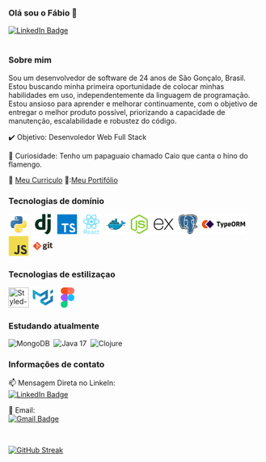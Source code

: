 ### Olá sou o Fábio 👋

<div id="badges">
  <a href="https://www.linkedin.com/in/fjdev">
  <img src="https://img.shields.io/badge/LinkedIn-blue?style=for-the-badge&logo=linkedin&logoColor=white" alt="LinkedIn Badge"/></a>
</div>
<br />

### Sobre mim

Sou um desenvolvedor de software de 24 anos de São Gonçalo, Brasil. Estou buscando minha primeira oportunidade de colocar minhas habilidades em uso, independentemente da linguagem de programação. Estou ansioso para aprender e melhorar continuamente, com o objetivo de entregar o melhor produto possível, priorizando a capacidade de manutenção, escalabilidade e robustez do código.

 :heavy_check_mark: Objetivo: Desenvoledor Web Full Stack

 :eyes: Curiosidade: Tenho um papaguaio chamado Caio que canta o hino do flamengo.

 :page_facing_up: [Meu Curriculo](https://drive.google.com/file/d/11uJn0mFe_yXFxnlWTsOOWMgpyYOr17V8/)
  📃:[Meu Portifólio](https://fabiojunior.vercel.app/)


### Tecnologias de domínio 
<div>
  <img src="https://github.com/devicons/devicon/blob/master/icons/python/python-original.svg" title="Python" **alt="Python" width="40" height="40"/>&nbsp;
  <img src="https://github.com/devicons/devicon/blob/master/icons/django/django-plain.svg" title="Django" **alt="Django" width="40" height="40"/>&nbsp;
  <img src="https://github.com/devicons/devicon/blob/master/icons/typescript/typescript-original.svg" title="TypeScript" alt="TypeScript" width="40" height="40"/>&nbsp;
  <img src="https://github.com/devicons/devicon/blob/master/icons/react/react-original-wordmark.svg" title="React" alt="React" width="40" height="40"/>&nbsp;
  <img src="https://github.com/devicons/devicon/blob/master/icons/docker/docker-original.svg" 
  title="Docker" alt="Docker" width="40"height="40"/>&nbsp;
  <img src="https://github.com/devicons/devicon/blob/master/icons/nodejs/nodejs-plain.svg" title="NodeJS" alt="NodeJS" width="40" height="40"/>&nbsp;
  <img src="https://github.com/devicons/devicon/blob/master/icons/express/express-original.svg"
   title="Express" alt="Express" width="40" height="40"/>&nbsp;
  <img src="https://github.com/devicons/devicon/blob/master/icons/postgresql/postgresql-original.svg" title="PostgreSQL" alt="PostgreSQL" width="40"/>&nbsp;
  <img src="https://github.com/typeorm/typeorm/raw/master/resources/logo_big.png" title="TypeORM" alt="TypeORM" height="40"/>&nbsp;
  <img src="https://github.com/devicons/devicon/blob/master/icons/javascript/javascript-original.svg" title="JavaScript" alt="JavaScript" width="40" height="40"/>&nbsp;
  <img src="https://github.com/devicons/devicon/blob/master/icons/git/git-original-wordmark.svg" title="Git" **alt="Git" width="40" height="40"/>&nbsp;
</div>

### Tecnologias de estilizaçao
<div>
  <img src="https://github.com/styled-components/brand/blob/master/styled-components.svg" title="Styled-Components" **alt="Styled-Components" width="40" height="40"/>&nbsp;
  <img src="https://github.com/devicons/devicon/blob/master/icons/materialui/materialui-original.svg" title="Material UI" alt="Material UI" width="40" height="40"/>&nbsp;
  <img src="https://github.com/devicons/devicon/blob/master/icons/figma/figma-original.svg" title="Figma" **alt="Figma" width="40" height="40"/>&nbsp;
</div>

### Estudando atualmente
<div>
  <img src="https://cdn.jsdelivr.net/gh/devicons/devicon/icons/mongodb/mongodb-original.svg" title="MongoDB" alt="MongoDB"  width="40" height="40"/>&nbsp;
  <img src="https://cdn.jsdelivr.net/gh/devicons/devicon/icons/java/java-original.svg" title="Java 17" alt="Java 17" width="40" height="40"/>&nbsp;
  <img src="https://cdn.jsdelivr.net/gh/devicons/devicon/icons/clojure/clojure-original.svg" title="Clojure" alt="Clojure" width="40" height="40"/>&nbsp;
</div>

### Informações de contato

  :mailbox: Mensagem Direta no LinkeIn:  
    <a href="https://www.linkedin.com/messaging/thread/new/">
     <img src="https://img.shields.io/badge/Fabio Junior-blue?style=for-the-badge&logo=linkedin&logoColor=white" alt="LinkedIn Badge"/></a>

 :email: Email:  
    <a href="mailto:contatofjrj@gmail.com">
    <img src="https://img.shields.io/badge/Gmail-red?style=for-the-badge&logo=gmail&logoColor=white" alt="Gmail Badge"/></a>

<br />



<a href="https://github.com/fjrjdev">
  
[![GitHub Streak](http://github-readme-streak-stats.herokuapp.com?user=fjrjdev&theme=monokai&hide_border=true&background=0d1117)](https://git.io/streak-stats)
  
</a>
